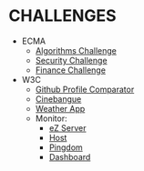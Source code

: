 # CHALLENGES

* ECMA
  * [Algorithms Challenge](ecma/algorithms/)
  * [Security Challenge](ecma/security/)
  * [Finance Challenge](ecma/financas/)
* W3C
  * [Github Profile Comparator](w3c/github-profile-comparator/)
  * [Cinebangue](w3c/cinebangue/)
  * [Weather App](w3c/weather-app/)
  * Monitor:
    * [eZ Server](w3c/ez-server-monitor/)
    * [Host](w3c/host-monitor/)
    * [Pingdom](w3c/pingdom-monitor/)
    * [Dashboard](w3c/dashboard-monitor/)